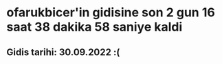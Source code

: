 # ofarukbicer'in gidisine son 2 gun 16 saat 38 dakika 58 saniye kaldi

## Gidis tarihi: 30.09.2022 :(